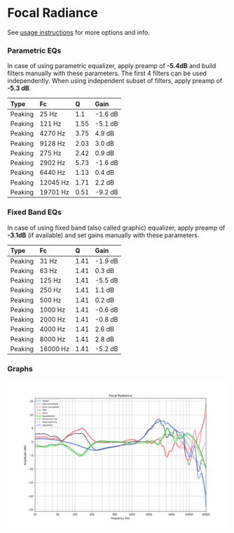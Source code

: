 # Focal Radiance
See [usage instructions](https://github.com/jaakkopasanen/AutoEq#usage) for more options and info.

### Parametric EQs
In case of using parametric equalizer, apply preamp of **-5.4dB** and build filters manually
with these parameters. The first 4 filters can be used independently.
When using independent subset of filters, apply preamp of **-5.3 dB**.

| Type    | Fc       |    Q | Gain    |
|:--------|:---------|:-----|:--------|
| Peaking | 25 Hz    | 1.1  | -1.6 dB |
| Peaking | 121 Hz   | 1.55 | -5.1 dB |
| Peaking | 4270 Hz  | 3.75 | 4.9 dB  |
| Peaking | 9128 Hz  | 2.03 | 3.0 dB  |
| Peaking | 275 Hz   | 2.42 | 0.9 dB  |
| Peaking | 2902 Hz  | 5.73 | -1.6 dB |
| Peaking | 6440 Hz  | 1.13 | 0.4 dB  |
| Peaking | 12045 Hz | 1.71 | 2.2 dB  |
| Peaking | 19701 Hz | 0.51 | -9.2 dB |

### Fixed Band EQs
In case of using fixed band (also called graphic) equalizer, apply preamp of **-3.1dB**
(if available) and set gains manually with these parameters.

| Type    | Fc       |    Q | Gain    |
|:--------|:---------|:-----|:--------|
| Peaking | 31 Hz    | 1.41 | -1.9 dB |
| Peaking | 63 Hz    | 1.41 | 0.3 dB  |
| Peaking | 125 Hz   | 1.41 | -5.5 dB |
| Peaking | 250 Hz   | 1.41 | 1.1 dB  |
| Peaking | 500 Hz   | 1.41 | 0.2 dB  |
| Peaking | 1000 Hz  | 1.41 | -0.6 dB |
| Peaking | 2000 Hz  | 1.41 | -0.8 dB |
| Peaking | 4000 Hz  | 1.41 | 2.6 dB  |
| Peaking | 8000 Hz  | 1.41 | 2.8 dB  |
| Peaking | 16000 Hz | 1.41 | -5.2 dB |

### Graphs
![](./Focal%20Radiance.png)